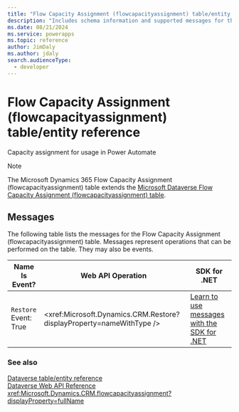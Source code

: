 ```yaml
---
title: "Flow Capacity Assignment (flowcapacityassignment) table/entity reference (Microsoft Dynamics 365)"
description: "Includes schema information and supported messages for the Flow Capacity Assignment (flowcapacityassignment) table/entity with Microsoft Dynamics 365."
ms.date: 08/21/2024
ms.service: powerapps
ms.topic: reference
author: JimDaly
ms.author: jdaly
search.audienceType: 
  - developer
---
```


# Flow Capacity Assignment (flowcapacityassignment) table/entity reference

Capacity assignment for usage in Power Automate

> [!NOTE]
> The Microsoft Dynamics 365 Flow Capacity Assignment (flowcapacityassignment) table extends the [Microsoft Dataverse Flow Capacity Assignment (flowcapacityassignment) table](/power-apps/developer/data-platform/reference/entities/flowcapacityassignment).


## Messages

The following table lists the messages for the Flow Capacity Assignment (flowcapacityassignment) table.
Messages represent operations that can be performed on the table. They may also be events.

| Name <br />Is Event? |Web API Operation |SDK for .NET |
| ---- | ----- |----- |
| `Restore`<br />Event: True |<xref:Microsoft.Dynamics.CRM.Restore?displayProperty=nameWithType /> |[Learn to use messages with the SDK for .NET](/power-apps/developer/data-platform/org-service/use-messages)|





### See also

[Dataverse table/entity reference](../about-entity-reference.md)  
[Dataverse Web API Reference](/power-apps/developer/data-platform/webapi/reference/about)   
<xref:Microsoft.Dynamics.CRM.flowcapacityassignment?displayProperty=fullName>
